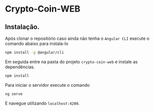 # Crypto-Coin-WEB

## Instalação.

Após clonar o repositório caso ainda não tenha o `Angular CLI` execute o comando abaixo para instala-lo

```sh
npm install -g @angular/cli
```

Em seguida entre na pasta do projeto `crypto-coin-web` e instale as dependências.

```sh
npm install
```

Para iniciar o servidor execute o comando

```sh
ng serve
```

E navegue utilizando `localhost:4200`.
